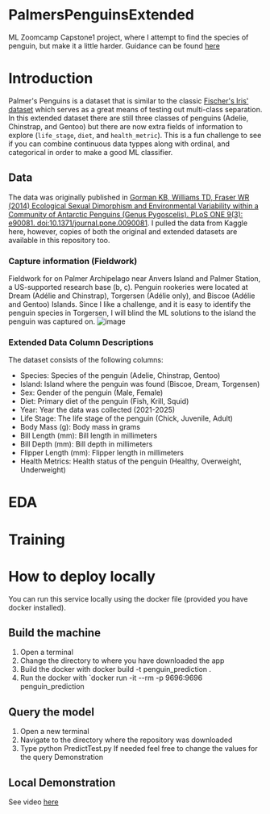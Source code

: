 # PalmersPenguinsExtended
ML Zoomcamp Capstone1 project, where I attempt to find the species of penguin, but make it a little harder. Guidance can be found [here](https://github.com/DataTalksClub/machine-learning-zoomcamp/tree/master/projects#capstone-1)

# Introduction
Palmer's Penguins is a dataset that is similar to the classic [Fischer's Iris' dataset](https://en.wikipedia.org/wiki/Iris_flower_data_set) which serves as a great means of testing out multi-class separation. In this extended dataset there are still three classes of penguins (Adelie, Chinstrap, and Gentoo) but there are now extra fields of information to explore (`life_stage`, `diet`, and `health_metric`). This is a fun challenge to see if you can combine continuous data typpes along with ordinal, and categorical in order to make a good ML classifier.

## Data
The data was originally published in [Gorman KB, Williams TD, Fraser WR (2014) Ecological Sexual Dimorphism and Environmental Variability within a Community of Antarctic Penguins (Genus Pygoscelis). PLoS ONE 9(3): e90081. doi:10.1371/journal.pone.0090081](https://journals.plos.org/plosone/article?id=10.1371/journal.pone.0090081). I pulled the data from Kaggle here, however, copies of both the original and extended datasets are available in this repository too.

### Capture information (Fieldwork)
Fieldwork for on Palmer Archipelago near Anvers Island and Palmer Station, a US-supported research base (b, c). Penguin rookeries were located at Dream (Adélie and Chinstrap), Torgersen (Adélie only), and Biscoe (Adélie and Gentoo) Islands. Since I like a challenge, and it is easy to identify the penguin species in Torgersen, I will blind the ML solutions to the island the penguin was captured on.
![image](https://github.com/mleiwe/PalmersPenguinsExtended/assets/29621219/481007a4-8430-459c-828a-f910b27374a7)

### Extended Data Column Descriptions
The dataset consists of the following columns:

* Species: Species of the penguin (Adelie, Chinstrap, Gentoo)
* Island: Island where the penguin was found (Biscoe, Dream, Torgensen)
* Sex: Gender of the penguin (Male, Female)
* Diet: Primary diet of the penguin (Fish, Krill, Squid)
* Year: Year the data was collected (2021-2025)
* Life Stage: The life stage of the penguin (Chick, Juvenile, Adult)
* Body Mass (g): Body mass in grams
* Bill Length (mm): Bill length in millimeters
* Bill Depth (mm): Bill depth in millimeters
* Flipper Length (mm): Flipper length in millimeters
* Health Metrics: Health status of the penguin (Healthy, Overweight, Underweight)


# EDA

# Training

# How to deploy locally
You can run this service locally using the docker file (provided you have docker installed).

## Build the machine
1. Open a terminal
2. Change the directory to where you have downloaded the app
3. Build the docker with docker build -t penguin_prediction .
4. Run the docker with `docker run -it --rm -p 9696:9696 penguin_prediction
## Query the model
1. Open a new terminal
2. Navigate to the directory where the repository was downloaded
3. Type python PredictTest.py If needed feel free to change the values for the query
Demonstration

## Local Demonstration
See video [here](https://drive.google.com/file/d/1_aqoiscdBVZZ5kLVsnTfa0E1lLpiGdSy/view?usp=sharing)
